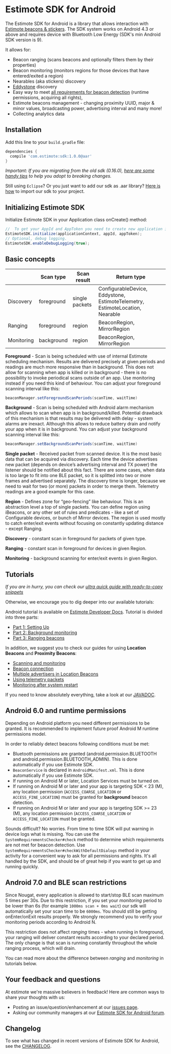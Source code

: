 # Estimote SDK for Android #

The Estimote SDK for Android is a library that allows interaction with [Estimote beacons & stickers](http://estimote.com/#jump-to-products). The SDK system works on Android 4.3 or above and requires device with Bluetooth Low Energy (SDK's min Android SDK version is 9).

It allows for:
- Beacon ranging (scans beacons and optionally filters them by their properties)
- Beacon monitoring (monitors regions for those devices that have entered/exited a region)
- Nearables (aka stickers) discovery
- [Eddystone](https://developers.google.com/beacons) discovery 
- Easy way to meet [all requirements for beacon detection](http://estimote.github.io/Android-SDK/JavaDocs/com/estimote/sdk/SystemRequirementsChecker.html) (runtime permissions, acquiring all rights),
- Estimote beacons management - changing proximity UUID, major & minor values, broadcasting power, advertising interval and many more!
- Collecting analytics data

## Installation

Add this line to your `build.gradle` file:

```gradle
dependencies {
  compile 'com.estimote:sdk:1.0.0@aar'
}
```
*Important: If you are migrating from the old sdk (0.16.0), [here are some handy tips](Docs/switching_to_1.0.0.md) to help you adopt to breaking changes.*

Still using `Eclipse`? Or you just want to add our sdk as .aar library? [Here is how](Docs/manual_installation.md) to import our sdk to your project.

## Initializing Estimote SDK

Initialize Estimote SDK in your Application class onCreate() method:

```java
//  To get your AppId and AppToken you need to create new application in Estimote Cloud.
EstimoteSDK.initialize(applicationContext, appId, appToken);
// Optional, debug logging.
EstimoteSDK.enableDebugLogging(true);
```

 ## Basic concepts

|    | Scan type | Scan result | Return type |
| ------------- | ------------- | ------------- | ------------- |
| Discovery | foreground | single packets |  ConfigurableDevice, Eddystone, EstimoteTelemetry, EstimoteLocation, Nearable |
| Ranging | foreground | region | BeaconRegion, MirrorRegion |
| Monitoring | background | region | BeaconRegion, MirrorRegion   |

**Foreground** - Scan is being scheduled with use of internal Estimote scheduling mechanism.
Results are delivered precisely at given periods and readings are much more responsive than in background.
This does not allow for scanning when app is killed or in background - there is no possibility to invoke periodical scans outside of an app.
Use monitoring instead if you need this kind of behaviour. You can adjust your foreground scanning interval like this:
```java
beaconManager.setForegroundScanPeriods(scanTime, waitTime)
```

**Background** - Scan is being scheduled with Android alarm mechanism which allows to scan when app is in background/killed.
Potential drawback of this mechanism is that results may be delivered with delay - system alarms are inexact.
Although this allows to reduce battery drain and notify your app when it is in background.
You can adjust your background scanning interval like this:
```java
beaconManager.setBackgroundScanPeriods(scanTime, waitTime)
```

**Single packet** - Received packet from scanned device. It is the most basic data that can be acquired via discovery.
Each time the device advertises new packet (depends on device’s advertising interval and TX power) the listener should be notified about this fact.
There are some cases, when data is too large to fit into one BLE packet, so it is splitted into two or more frames and advertised separately.
The discovery time is longer, because we need to wait for two (or more) packets in order to merge them.
Telemetry readings are a good example for this case.

**Region** - Defines zone for “geo-fencing” like behaviour. This is an abstraction level a top of single packets.
You can define region using iBeacons, or any other set of rules and predicates - like a set of Configurable devices,
or bunch of Mirror devices. The region is used mostly to catch enter/exit events without focusing on constantly updating distance - except Ranging.

**Discovery** - constant scan in foreground for packets of given type.

**Ranging** - constant scan in foreground for devices in given Region.

**Monitoring** - background scanning for enter/exit events in given Region.

## Tutorials

*If you are in hurry, you can check our [ultra quick guide with ready-to-copy snippets](Docs/quick_snippets.md)*

Otherwise, we encourage you to dig deeper into our available tutorials:

Android tutorial is available on [Estimote Developer Docs](http://developer.estimote.com/android/tutorial/part-1-setting-up/). Tutorial is divided into three parts:
 - [Part 1: Setting Up](http://developer.estimote.com/android/tutorial/part-1-setting-up/)
 - [Part 2: Background monitoring](http://developer.estimote.com/android/tutorial/part-2-background-monitoring/)
 - [Part 3: Ranging beacons](http://developer.estimote.com/android/tutorial/part-3-ranging-beacons/)

In addition, we suggest you to check our guides for using **Location Beacons** and **Proximity Beacons**:
 - [Scanning and monitoring](Docs/DOC_monitoring_scanning.md)
 - [Beacon connection](Docs/DOC_deviceConnection.md)
 - [Multiple advertisers in Location Beacons](Docs/DOC_multiadvertisers.md)
 - [Using telemetry packets](Docs/DOC_telemetry.md)
 - [Monitoring after system restart](Docs/DOC_monitoring_after_restart.md)

If you need to know absolutely everything, take a look at our [JAVADOC](http://estimote.github.io/Android-SDK/JavaDocs/).

## Android 6.0 and runtime permissions

Depending on Android platform you need different permissions to be granted. It is recommended to implement future proof Android M runtime permissions model.

 In order to reliably detect beacons following conditions must be met:
  - Bluetooth permissions are granted (android.permission.BLUETOOTH and android.permission.BLUETOOTH_ADMIN). This is done automatically if you use Estimote SDK.
  - `BeaconService` is declared in `AndroidManifest.xml`. This is done automatically if you use Estimote SDK.
  - If running on Android M or later, Location Services must be turned on.
  -  If running on Android M or later and your app is targeting SDK < 23 (M), any location permission (`ACCESS_COARSE_LOCATION` or `ACCESS_FINE_LOCATION`) must be granted for <b>background</b> beacon detection.
  - If running on Android M or later and your app is targeting SDK >= 23 (M), any location permission (`ACCESS_COARSE_LOCATION` or `ACCESS_FINE_LOCATION` must be granted.

Sounds difficult? No worries. From time to time SDK will put warning in device logs what is missing.
You can use the `SystemRequirementsChecker#check` method to determine which requirements are not met for beacon detection.
Use `SystemRequirementsChecker#checkWithDefaultDialogs` method in your activity for a convenient way to ask for all permissions and rights.
It's all handled by the SDK, and should be of great help if you want to get up and running quickly.

## Android 7.0 and BLE scan restrictions

Since Nougat, every application is allowed to start/stop BLE scan maximum 5 times per 30s. Due to this restriction, if you set your *monitoring* period to be lower than 6s (for example `1000ms scan + 0ms wait`) our sdk will automatically set your scan time to be `6000ms`. You should still be getting onEnter/onExit results properly. We strongly recommend you to verify your monitoring periods according to Android N.

This restriction does not affect *ranging* times - when running in foreground, your ranging will deliver constant results according to your declared period. The only change is that scan is running constantly throughout the whole ranging process, which will drain.

You can read more about the difference between *ranging* and *monitoring* in tutorials below.

## Your feedback and questions
At estimote we're massive believers in feedback! Here are common ways to share your thoughts with us:
  - Posting an issue/question/enhancement at our [issues page](https://github.com/Estimote/Android-SDK/issues).
  - Asking our community managers at our [Estimote SDK for Android forum](https://forums.estimote.com/c/android-sdk).

## Changelog
To see what has changed in recent versions of Estimote SDK for Android, see the [CHANGELOG](CHANGELOG.md).

